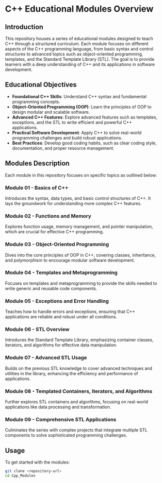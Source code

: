 # C++ Educational Modules Overview
 
## Introduction

This repository houses a series of educational modules designed to teach C++ through a structured curriculum. Each module focuses on different aspects of the C++ programming language, from basic syntax and control structures to advanced topics such as object-oriented programming, templates, and the Standard Template Library (STL). The goal is to provide learners with a deep understanding of C++ and its applications in software development.

## Educational Objectives
 
- **Foundational C++ Skills**: Understand C++ syntax and fundamental programming concepts.
- **Object-Oriented Programming (OOP)**: Learn the principles of OOP to design modular and scalable software.
- **Advanced C++ Features**: Explore advanced features such as templates, exceptions, and the STL to write efficient and powerful C++ applications.
- **Practical Software Development**: Apply C++ to solve real-world programming challenges and build robust applications.
- **Best Practices**: Develop good coding habits, such as clear coding style, documentation, and proper resource management.

## Modules Description

Each module in this repository focuses on specific topics as outlined below:

### Module 01 - Basics of C++
 
Introduces the syntax, data types, and basic control structures of C++. It lays the groundwork for understanding more complex C++ features.

### Module 02 - Functions and Memory 

Explores function usage, memory management, and pointer manipulation, which are crucial for effective C++ programming.

### Module 03 - Object-Oriented Programming

Dives into the core principles of OOP in C++, covering classes, inheritance, and polymorphism to encourage modular software development.

### Module 04 - Templates and Metaprogramming

Focuses on templates and metaprogramming to provide the skills needed to write generic and reusable code components.

### Module 05 - Exceptions and Error Handling

Teaches how to handle errors and exceptions, ensuring that C++ applications are reliable and robust under all conditions.

### Module 06 - STL Overview

Introduces the Standard Template Library, emphasizing container classes, iterators, and algorithms for effective data manipulation.

### Module 07 - Advanced STL Usage

Builds on the previous STL knowledge to cover advanced techniques and utilities in the library, enhancing the efficiency and performance of applications.

### Module 08 - Templated Containers, Iterators, and Algorithms

Further explores STL containers and algorithms, focusing on real-world applications like data processing and transformation.

### Module 09 - Comprehensive STL Applications

Culminates the series with complex projects that integrate multiple STL components to solve sophisticated programming challenges.

## Usage 

To get started with the modules:

```bash
git clone <repository-url>
cd Cpp_Modules
